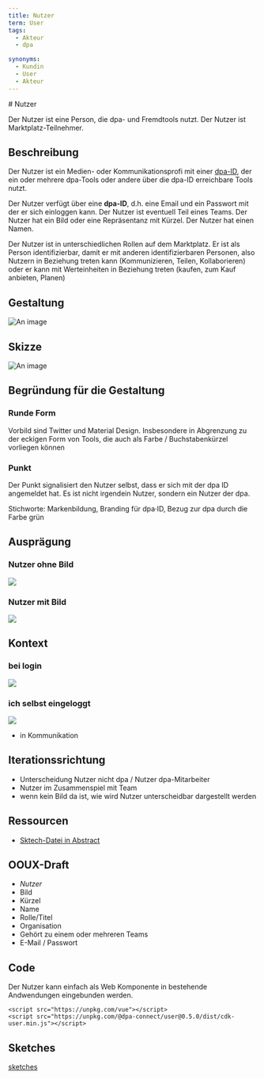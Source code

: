 ```yaml
---
title: Nutzer
term: User
tags:
  - Akteur
  - dpa

synonyms:
  - Kundin
  - User
  - Akteur
---
```


<TagList :items="$page.frontmatter.tags" title="Tags" />
# Nutzer
<SynonymList :items="$page.frontmatter.synonyms" title="Synonyme"></SynonymList>

Der Nutzer ist eine Person, die  dpa- und Fremdtools nutzt. Der Nutzer ist Marktplatz-Teilnehmer.

## Beschreibung

Der Nutzer ist ein Medien- oder Kommunikationsprofi mit einer [dpa-ID](../connect-design-kit/glossar.html#dpa·id), der ein oder mehrere dpa-Tools oder andere über die dpa-ID erreichbare Tools nutzt.

Der Nutzer verfügt über eine __dpa-ID__, d.h. eine Email und ein Passwort mit der er sich einloggen kann.  Der Nutzer
ist eventuell Teil eines Teams. Der Nutzer hat ein Bild oder eine Repräsentanz mit Kürzel. Der Nutzer hat einen Namen.

Der Nutzer ist in unterschiedlichen Rollen auf dem Marktplatz. Er ist als Person identifizierbar, damit er mit anderen identifizierbaren Personen, also Nutzern in Beziehung treten kann (Kommunizieren, Teilen, Kollaborieren) oder er kann mit Werteinheiten in Beziehung treten (kaufen, zum Kauf anbieten, Planen)

## Gestaltung
![An image](./nutzer/nutzer.png)

## Skizze
![An image](./nutzer/nutzer-skizze.png)

## Begründung für die Gestaltung

### Runde Form
Vorbild sind Twitter und Material Design. Insbesondere in Abgrenzung zu der eckigen Form von Tools, die auch als Farbe / Buchstabenkürzel vorliegen können

### Punkt
Der Punkt signalisiert den Nutzer selbst, dass er sich mit der dpa ID angemeldet hat. Es ist nicht irgendein Nutzer, sondern ein Nutzer der dpa.

Stichworte: Markenbildung, Branding für dpa·ID, Bezug zur dpa durch die Farbe grün

## Ausprägung

### Nutzer ohne Bild

![](./nutzer/nutzer-mit-kuerzel-auspraegung.png)

### Nutzer mit Bild

![](./nutzer/nutzer-mit-bild-auspraegung.png)

## Kontext

### bei login

![](./nutzer/nutzer-mit-bild.png)

### ich selbst eingeloggt

![](./nutzer/logged-in-with-notification.png)

- in Kommunikation

## Iterationssrichtung

- Unterscheidung Nutzer nicht dpa / Nutzer dpa-Mitarbeiter
- Nutzer im Zusammenspiel mit Team
- wenn kein Bild da ist, wie wird Nutzer unterscheidbar dargestellt werden

## Ressourcen

- [Sktech-Datei in Abstract](https://share.goabstract.com/dcd88ea2-85bf-4365-b9ff-b44239a9e70b)

## OOUX-Draft

- *Nutzer*
- Bild
- Kürzel
- Name
- Rolle/Titel
- Organisation
- Gehört zu einem oder mehreren Teams
- E-Mail / Passwort

## Code

Der Nutzer kann einfach als Web Komponente in bestehende Andwendungen eingebunden werden.

    <script src="https://unpkg.com/vue"></script>
    <script src="https://unpkg.com/@dpa-connect/user@0.5.0/dist/cdk-user.min.js"></script>

<cdk-user></cdk-user>
    <cdk-user></cdk-user>
<cdk-user is-dpa="true"></cdk-user>
    <cdk-user is-dpa="true"></cdk-user>
<cdk-user :notifications="5"></cdk-user>
    <cdk-user :notifications="5"></cdk-user>
<cdk-user abbr="weg"></cdk-user>
    <cdk-user abbr="weg"></cdk-user>
<cdk-user src="https://www.gravatar.com/avatar/205e460b479e2e5b48aec07710c08d50"></cdk-user>
    <cdk-user src="https://www.gravatar.com/avatar/205e460b479e2e5b48aec07710c08d50"></cdk-user>

## Sketches
[sketches](/)



